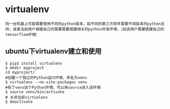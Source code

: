 # virtualenv
`同一台机器上可能需要使用不同的python版本，如不同的第三方软件需要不同版本的python支持，或者当前用户根据自己的需要需要搭建相关的python开发环境，（如该用户需要搭建自己的tensorflow环境）`
## ubuntu下virtualenv建立和使用
```
$ pip3 install virtualenv
$ mkdir myproject
cd myproject/
#创建一个独立的Python运行环境，命名为venv
$ virtualenv --no-site-packages venv
#有了venv这个Python环境，可以用source进入该环境
$ source venv/bin/activate
# 关闭当前virtualenv
$ deactivate
```
